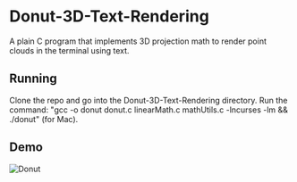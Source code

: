 # Donut-3D-Text-Rendering
A plain C program that implements 3D projection math to render point clouds in the terminal using text.

## Running
Clone the repo and go into the Donut-3D-Text-Rendering directory.  Run the command: "gcc -o donut donut.c linearMath.c mathUtils.c -lncurses -lm && ./donut" (for Mac).

## Demo
![Donut](https://github.com/user-attachments/assets/a6a07ac5-19b7-4dc3-8785-d6d5c24ea2ce)
